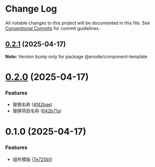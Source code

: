 # Change Log

All notable changes to this project will be documented in this file.
See [Conventional Commits](https://conventionalcommits.org) for commit guidelines.

## [0.2.1](https://github.com/Yicoding/create-project/compare/@enode/component-template@0.2.0...@enode/component-template@0.2.1) (2025-04-17)

**Note:** Version bump only for package @enode/component-template

# [0.2.0](https://github.com/Yicoding/create-project/compare/@enode/component-template@0.1.0...@enode/component-template@0.2.0) (2025-04-17)

### Features

- 替换名称 ([4f42bae](https://github.com/Yicoding/create-project/commit/4f42bae0ae80ac3fff9ec19c8457d39d63afa25b))
- 替换项目名称 ([642b71a](https://github.com/Yicoding/create-project/commit/642b71a9900d867642940e0cc00b93c034991c22))

# 0.1.0 (2025-04-17)

### Features

- 组件模版 ([7e720b1](https://github.com/Yicoding/create-project/commit/7e720b19e388483d2255858d3741a0ee7540a2ea))
